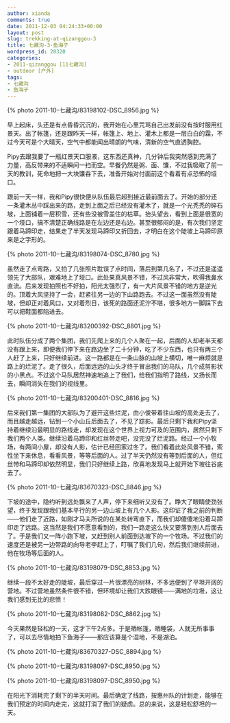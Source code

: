 ```yaml
---
author: xianda
comments: true
date: 2011-12-03 04:24:33+00:00
layout: post
slug: trekking-at-qizanggou-3
title: 七藏沟-3-鱼海子
wordpress_id: 28320
categories:
- 2011-qizanggou [11七藏沟]
- outdoor [户外]
tags:
- 七藏沟
- 鱼海子
---
```


{% photo 2011-10-七藏沟/83198102-DSC_8956.jpg %}

早上起床，头还是有点昏昏沉沉的，我开始在心里咒骂自己出发前没有按时服用红景天。出了帐篷，还是跟昨天一样，帐篷上、地上、灌木上都是一层白白的霜，不过今天可是个大晴天，空气中都能闻出晴朗的气味，清新的空气直透胸腔。

Pipy去跟我要了一瓶红景天口服液，这东西还真神，几分钟后我突然感到充满了力量，高反带来的不适瞬间一扫而空。早餐仍然是粥、面、馕，不过我吸取了前一天的教训，死命地把一大块馕吞下去，准备开始对付面前这个看着有点恐怖的垭口。

跟前一天一样，我和Pipy很快便从队伍最后超到接近最前面去了。开始的部分还一条灌木丛中踩出来的路，走到上面之后已经没有灌木了，就是一个光秃秃的碎石坡，上面铺着一层积雪，还有些没被雪盖住的枯草。抬头望去，看到上面是很宽的一个垭口，搞不清楚正确线路是在左边还是右边。甚至很郁闷的是，有次我们坚定跟着马蹄印走，结果走了半天发现马蹄印又折回去，才明白在这个陡坡上马蹄印原来是之字形的。

 <!-- more -->

{% photo 2011-10-七藏沟/83198074-DSC_8780.jpg %}

虽然走了点弯路，又拍了几张照片耽误了点时间，落后到第几名了，不过还是遥遥领先了大部队，艰难地上了垭口。此处果真风景不错，不过风非常大，吹得我鼻水直流。后来发现拍照也不好拍，阳光太强烈了，有一大片风景不错的地方是逆光的。顶着大风坚持了一会，赶紧往另一边的下山路跑去。不过这一面虽然没有陡坡，但却正对着风口，又对着烈日，该死的路面还泥泞不堪，很多地方一脚踩下去可以把鞋面都陷进去。

{% photo 2011-10-七藏沟/83200392-DSC_8801.jpg %}

此时队伍分成了两个集团，我们先爬上来的几个人聚在一起，后面的人却老半天都没有跟上来，即便我们停下来在路边坐了二十分钟，吃了不少东西，也只有两三个人赶了上来，只好继续前进。这一路都是在一条山脉的山坡上横切，唯一麻烦就是路上的烂泥了。走了很久，后面远远的山头才终于冒出我们的马队，几个成剪影状的小黑点。不过这个马队居然神速地追上了我们，给我们指明了路线，又扬长而去，瞬间消失在我们的视线里。

{% photo 2011-10-七藏沟/83200401-DSC_8816.jpg %}

后来我们第一集团的大部队为了避开这些烂泥，由小俊带着往山坡的高处走去了，而且越走越远，钻到一个小山丘后面去了，不见了踪影。最后只剩下我和Pipy坚持着继续沿最明显的路线走，却发现在这个世界上视力可及的范围内，居然只剩下我们两个人类。继续沿着马蹄印和红丝带走吧，没完没了烂泥路。经过一个小牧场，有两间小屋，却没有人影，估计已经回家过冬了。我们看着此处风景不错，索性坐下来休息，看看风景，等等后面的人。过了半天仍然没有等到后面的人，但红丝带和马蹄印却依然明显，我们只好继续上路，欣喜地发现马上就开始下坡往谷底去了。

{% photo 2011-10-七藏沟/83670323-DSC_8846.jpg %}

下坡的途中，隐约听到远处飘来了人声，停下来细听又没有了。睁大了眼睛使劲张望，终于发现跟我们基本平行的另一边山坡上有几个人影。这印证了我之前的判断——他们走了近路，如刚才马夫所说的在某处转弯直下，而我们却傻傻地沿着马蹄印走了远路。这当然是我们不愿意看到的，我们一路走这么快又要落到别人后面去了。于是我们又一阵小跑下坡，又赶到别人前面到达坡下的一个牧场。不过我们的速度还是被另一边带路的向导老李赶上了，叮嘱了我们几句，然后我们继续前进，他在牧场等后面的人。

{% photo 2011-10-七藏沟/83198079-DSC_8853.jpg %}

继续一段不太好走的陡坡，最后穿过一片很漂亮的树林，不多远便到了平坦开阔的营地。不过营地虽然条件很不错，但环境却让我们大跌眼镜——满地的垃圾，这让我们感到无比的悲愤！

{% photo 2011-10-七藏沟/83198082-DSC_8862.jpg %}

今天果然是轻松的一天，这才下午2点多。于是晒帐篷，晒睡袋，人就无所事事了，可以去尽情地拍下鱼海子——那应该算是个湿地，不是湖泊。

{% photo 2011-10-七藏沟/83670327-DSC_8894.jpg %}

{% photo 2011-10-七藏沟/83198097-DSC_8950.jpg %}

{% photo 2011-10-七藏沟/83198097-DSC_8950.jpg %}

在阳光下消耗完了剩下的半天时间。最后确定了线路，按惠州队的计划走，能够在我们预定的时间内走完，这就打消了我们的疑虑。总的来说，这是轻松舒坦的一天。
